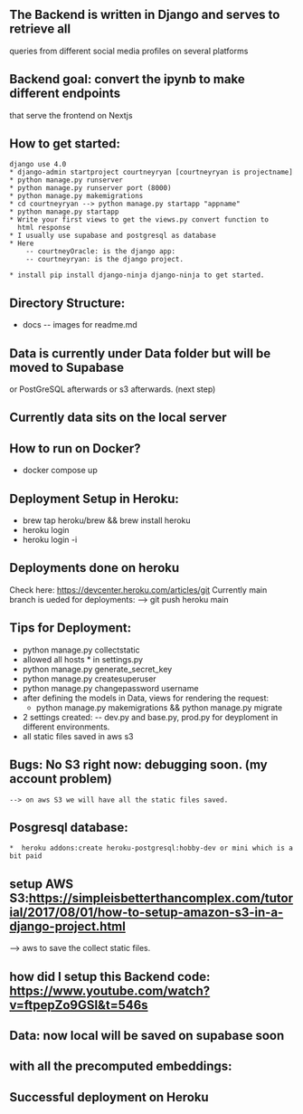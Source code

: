 ## The Backend is written in Django and serves to retrieve all
   queries from different social media profiles on several platforms

## Backend goal: convert the ipynb to make different endpoints
   that serve the frontend on Nextjs

##  How to get started: 
    django use 4.0
    * django-admin startproject courtneyryan [courtneyryan is projectname]
    * python manage.py runserver 
    * python manage.py runserver port (8000)
    * python manage.py makemigrations
    * cd courtneyryan --> python manage.py startapp "appname"
    * python manage.py startapp
    * Write your first views to get the views.py convert function to
      html response
    * I usually use supabase and postgresql as database
    * Here 
        -- courtneyOracle: is the django app:
        -- courtneyryan: is the django project.

    * install pip install django-ninja django-ninja to get started.

## Directory Structure:
   * docs -- images for readme.md

## Data is currently under Data folder but will be moved to Supabase
   or PostGreSQL afterwards or s3 afterwards. (next step)

## Currently data sits  on the local server
   
## How to run on Docker? 
   * docker compose up

## Deployment Setup in Heroku:
   * brew tap heroku/brew && brew install heroku
   * heroku login
   * heroku login -i 

## Deployments done on heroku
   Check here: https://devcenter.heroku.com/articles/git
   Currently main branch is ueded for deployments:
   --> git push heroku main

## Tips for Deployment: 
   * python manage.py collectstatic
   * allowed all hosts * in settings.py
   * python manage.py generate_secret_key
   * python manage.py createsuperuser
   * python manage.py changepassword username
   * after defining the models in Data, views for rendering the request: 
     * python manage.py makemigrations && python manage.py migrate
   * 2 settings created:
        -- dev.py and base.py, prod.py for deyploment in different environments.
   * all static files saved in aws s3

## Bugs: No S3 right now: debugging soon. (my account problem)
    --> on aws S3 we will have all the static files saved.

## Posgresql database: 
    *  heroku addons:create heroku-postgresql:hobby-dev or mini which is a bit paid

## setup AWS S3:https://simpleisbetterthancomplex.com/tutorial/2017/08/01/how-to-setup-amazon-s3-in-a-django-project.html
   --> aws to save the collect static files.

## how did I setup this Backend code:   https://www.youtube.com/watch?v=ftpepZo9GSI&t=546s

## Data: now local will be saved on supabase soon
## with all the precomputed embeddings:
## Successful deployment on Heroku